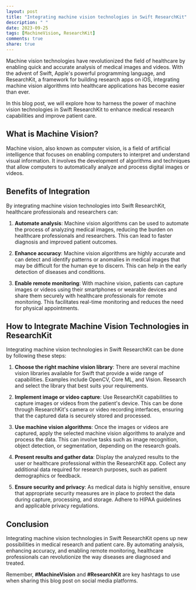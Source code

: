 ```yaml
---
layout: post
title: "Integrating machine vision technologies in Swift ResearchKit"
description: " "
date: 2023-09-25
tags: [MachineVision, ResearchKit]
comments: true
share: true
---
```


Machine vision technologies have revolutionized the field of healthcare by enabling quick and accurate analysis of medical images and videos. With the advent of Swift, Apple's powerful programming language, and ResearchKit, a framework for building research apps on iOS, integrating machine vision algorithms into healthcare applications has become easier than ever.

In this blog post, we will explore how to harness the power of machine vision technologies in Swift ResearchKit to enhance medical research capabilities and improve patient care.

## What is Machine Vision?

Machine vision, also known as computer vision, is a field of artificial intelligence that focuses on enabling computers to interpret and understand visual information. It involves the development of algorithms and techniques that allow computers to automatically analyze and process digital images or videos.

## Benefits of Integration

By integrating machine vision technologies into Swift ResearchKit, healthcare professionals and researchers can:

1. **Automate analysis**: Machine vision algorithms can be used to automate the process of analyzing medical images, reducing the burden on healthcare professionals and researchers. This can lead to faster diagnosis and improved patient outcomes.

2. **Enhance accuracy**: Machine vision algorithms are highly accurate and can detect and identify patterns or anomalies in medical images that may be difficult for the human eye to discern. This can help in the early detection of diseases and conditions.

3. **Enable remote monitoring**: With machine vision, patients can capture images or videos using their smartphones or wearable devices and share them securely with healthcare professionals for remote monitoring. This facilitates real-time monitoring and reduces the need for physical appointments.

## How to Integrate Machine Vision Technologies in ResearchKit

Integrating machine vision technologies in Swift ResearchKit can be done by following these steps:

1. **Choose the right machine vision library**: There are several machine vision libraries available for Swift that provide a wide range of capabilities. Examples include OpenCV, Core ML, and Vision. Research and select the library that best suits your requirements.

2. **Implement image or video capture**: Use ResearchKit capabilities to capture images or videos from the patient's device. This can be done through ResearchKit's camera or video recording interfaces, ensuring that the captured data is securely stored and processed.

3. **Use machine vision algorithms**: Once the images or videos are captured, apply the selected machine vision algorithms to analyze and process the data. This can involve tasks such as image recognition, object detection, or segmentation, depending on the research goals.

4. **Present results and gather data**: Display the analyzed results to the user or healthcare professional within the ResearchKit app. Collect any additional data required for research purposes, such as patient demographics or feedback.

5. **Ensure security and privacy**: As medical data is highly sensitive, ensure that appropriate security measures are in place to protect the data during capture, processing, and storage. Adhere to HIPAA guidelines and applicable privacy regulations.

## Conclusion

Integrating machine vision technologies in Swift ResearchKit opens up new possibilities in medical research and patient care. By automating analysis, enhancing accuracy, and enabling remote monitoring, healthcare professionals can revolutionize the way diseases are diagnosed and treated.

Remember, **#MachineVision** and **#ResearchKit** are key hashtags to use when sharing this blog post on social media platforms.